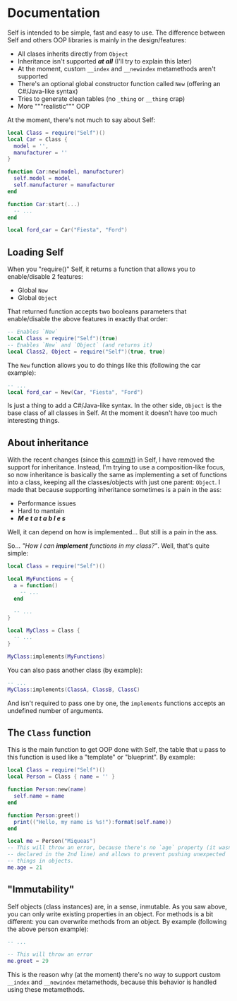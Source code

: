 # Documentation

Self is intended to be simple, fast and easy to use. The difference between Self and others OOP libraries is mainly in the design/features:

  - All clases inherits directly from `Object`
  - Inheritance isn't supported ***at all*** (I'll try to explain this later)
  - At the moment, custom `__index` and `__newindex` metamethods aren't supported
  - There's an optional global constructor function called `New` (offering an C#/Java-like syntax)
  - Tries to generate clean tables (no `_thing` or `__thing` crap)
  - More """realistic""" OOP

At the moment, there's not much to say about Self:

```lua
local Class = require("Self")()
local Car = Class {
  model = '',
  manufacturer = ''
}

function Car:new(model, manufacturer)
  self.model = model
  self.manufacturer = manufacturer
end

function Car:start(...)
  -- ...
end

local ford_car = Car("Fiesta", "Ford")
```

## Loading Self

When you "require()" Self, it returns a function that allows you to enable/disable 2 features:

  - Global `New`
  - Global `Object`

That returned function accepts two booleans parameters that enable/disable the above features in exactly that order:

```lua
-- Enables `New`
local Class = require("Self")(true)
-- Enables `New` and `Object` (and returns it)
local Class2, Object = require("Self")(true, true)
```

The `New` function allows you to do things like this (following the car example):

```lua
-- ...
local ford_car = New(Car, "Fiesta", "Ford")
```

Is just a thing to add a C#/Java-like syntax. In the other side, `Object` is the base class of all classes in Self. At the moment it doesn't have too much interesting things.

## About inheritance

With the recent changes (since this [commit][commit]) in Self, I have removed the support for inheritance. Instead, I'm trying to use a composition-like focus, so now inheritance is basically the same as implementing a set of functions into a class, keeping all the classes/objects with just one parent: `Object`. I made that because supporting inheritance sometimes is a pain in the ass:

  - Performance issues
  - Hard to mantain
  - ***M  e  t  a  t  a  b  l  e  s***

Well, it can depend on how is implemented... But still is a pain in the ass.

So... *"How I can **implement** functions in my class?"*. Well, that's quite simple:

```lua
local Class = require("Self")()

local MyFunctions = {
  a = function()
    -- ...
  end

  -- ...
}

local MyClass = Class {
  -- ...
}

MyClass:implements(MyFunctions)
```

You can also pass another class (by example):

```lua
-- ...
MyClass:implements(ClassA, ClassB, ClassC)
```

And isn't required to pass one by one, the `implements` functions accepts an undefined number of arguments.

## The `Class` function

This is the main function to get OOP done with Self, the table that u pass to this function is used like a "template" or "blueprint". By example:

```lua
local Class = require("Self")()
local Person = Class { name = '' }

function Person:new(name)
  self.name = name
end

function Person:greet()
  print(("Hello, my name is %s!"):format(self.name))
end

local me = Person("Miqueas")
-- This will throw an error, because there's no `age` property (it wasn't
-- declared in the 2nd line) and allows to prevent pushing unexpected
-- things in objects.
me.age = 21
```

## "Immutability"

Self objects (class instances) are, in a sense, inmutable. As you saw above, you can only write existing properties in an object. For methods is a bit different: you can overwrite methods from an object. By example (following the above person example):

```lua
-- ...

-- This will throw an error
me.greet = 29
```

This is the reason why (at the moment) there's no way to support custom `__index` and `__newindex` metamethods, because this behavior is handled using these metamethods.

[commit]: https://github.com/Miqueas/Self/commit/575093ae9f53fe67c930543891cd117410235993
